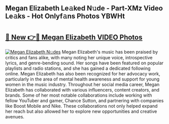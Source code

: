 ## Megan Elizabeth Le𝚊ked N𝚞de - Part-XMz Video Le𝚊ks - Hot Onlyf𝚊ns Photos YBWHt

# <h2><a href="http://ac45043.deff.icu/?id=Megan+Elizabeth">🔗 New 👉🔴 Megan Elizabeth VIDEO Photos</a></h2>

[![Megan Elizabeth N𝚞des](https://i.imgur.com/rIISA9y.gif)](http://ac45043.deff.icu/?id=Megan+Elizabeth)
Megan Elizabeth's music has been praised by critics and fans alike, with many noting her unique voice, introspective lyrics, and genre-bending sound. Her songs have been featured on popular playlists and radio stations, and she has gained a dedicated following online. Megan Elizabeth has also been recognized for her advocacy work, particularly in the area of mental health awareness and support for young women in the music industry. Throughout her social media career, Megan Elizabeth has collaborated with various influencers, content creators, and brands. Some of her most notable collaborations include working with fellow YouTuber and gamer, Chance Sutton, and partnering with companies like Boost Mobile and Nike. These collaborations not only helped expand her reach but also allowed her to explore new opportunities and creative avenues.
